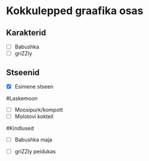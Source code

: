 # Kokkulepped graafika osas

## Karakterid
- [ ] Babushka  
- [ ] griZZly  

## Stseenid 
- [x] Esimene stseen  

#Laskemoon 
- [ ] Moosipurk/kompott  
- [ ] Molotovi kokteil  

#Kindlused 
- [ ] Babushka maja  
- [ ] griZZly peidukas  



